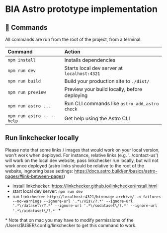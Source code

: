 # BIA Astro prototype implementation

## 🧞 Commands

All commands are run from the root of the project, from a terminal:

| Command                   | Action                                           |
| :------------------------ | :----------------------------------------------- |
| `npm install`             | Installs dependencies                            |
| `npm run dev`             | Starts local dev server at `localhost:4321`      |
| `npm run build`           | Build your production site to `./dist/`          |
| `npm run preview`         | Preview your build locally, before deploying     |
| `npm run astro ...`       | Run CLI commands like `astro add`, `astro check` |
| `npm run astro -- --help` | Get help using the Astro CLI                     |

## Run linkchecker locally

Please note that some links / images that would work on your local version, won't work when deployed. For instance, relative links (e.g. '../contact-us') will work on the local dev website, pass linkchecker run locally, but will not work once deployed (astro links should be relative to the root of the website, ingnoring base settings: https://docs.astro.build/en/basics/astro-pages/#link-between-pages)

* install linkchecker: https://linkchecker.github.io/linkchecker/install.html
* start local dev server: ```npm run dev```
* run ```linkchecker http://localhost:4321/bioimage-archive/ -o failures --no-warnings --ignore-url '.*\/vis\/?.*' --ignore-url '.*\/dataset\/?.*' --ignore-url '.*\/sodataset\/?.*' --ignore-url '.*\/aidataset\/?.*'``` *

\* Note that on mac you may have to modify permissions of the /Users/$USER/.config/linkchecker to get this command to work.
